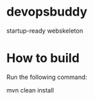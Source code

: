 # devopsbuddy
startup-ready webskeleton

# How to build
Run the following command:

mvn clean install
